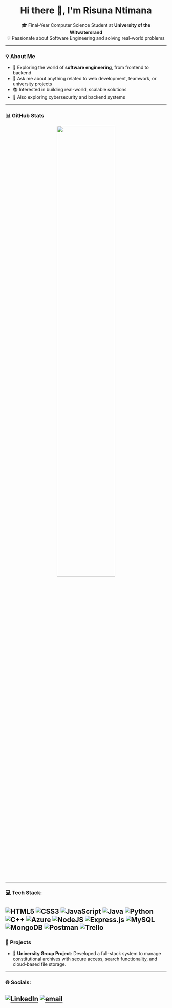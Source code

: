 <h1 align="center">Hi there 👋, I'm Risuna Ntimana</h1>

<p align="center">
🎓 Final-Year Computer Science Student at <strong>University of the Witwatersrand</strong><br/>
💡 Passionate about Software Engineering and solving real-world problems  
</p>

---

### 💡 About Me
 
- 🌱 Exploring the world of **software engineering**, from frontend to backend  
- 💬 Ask me about anything related to web development, teamwork, or university projects  
- 📚 Interested in building real-world, scalable solutions  
- 📌 Also exploring cybersecurity and backend systems

---
### 📊 GitHub Stats

<p align="center">
  <img src="https://github-readme-stats.vercel.app/api?username=Risuna4&theme=rose_pine&hide_border=false&include_all_commits=false&count_private=true" width="60%" />
</p>

---
### 💻 Tech Stack:
![HTML5](https://img.shields.io/badge/html5-%23E34F26.svg?style=for-the-badge&logo=html5&logoColor=white) ![CSS3](https://img.shields.io/badge/css3-%231572B6.svg?style=for-the-badge&logo=css3&logoColor=white) ![JavaScript](https://img.shields.io/badge/javascript-%23323330.svg?style=for-the-badge&logo=javascript&logoColor=%23F7DF1E) ![Java](https://img.shields.io/badge/java-%23ED8B00.svg?style=for-the-badge&logo=openjdk&logoColor=white) ![Python](https://img.shields.io/badge/python-3670A0?style=for-the-badge&logo=python&logoColor=ffdd54) ![C++](https://img.shields.io/badge/c++-%2300599C.svg?style=for-the-badge&logo=c%2B%2B&logoColor=white) ![Azure](https://img.shields.io/badge/azure-%230072C6.svg?style=for-the-badge&logo=microsoftazure&logoColor=white) ![NodeJS](https://img.shields.io/badge/node.js-6DA55F?style=for-the-badge&logo=node.js&logoColor=white) ![Express.js](https://img.shields.io/badge/express.js-%23404d59.svg?style=for-the-badge&logo=express&logoColor=%2361DAFB) ![MySQL](https://img.shields.io/badge/mysql-4479A1.svg?style=for-the-badge&logo=mysql&logoColor=white) ![MongoDB](https://img.shields.io/badge/MongoDB-%234ea94b.svg?style=for-the-badge&logo=mongodb&logoColor=white) ![Postman](https://img.shields.io/badge/Postman-FF6C37?style=for-the-badge&logo=postman&logoColor=white) ![Trello](https://img.shields.io/badge/Trello-%23026AA7.svg?style=for-the-badge&logo=Trello&logoColor=white)
---

### 🌱 Projects

- 🧠 **University Group Project**: Developed a full-stack system to manage constitutional archives with secure access, search functionality, and cloud-based file storage.  


---

### 🌐 Socials:
[![LinkedIn](https://img.shields.io/badge/LinkedIn-%230077B5.svg?logo=linkedin&logoColor=white)](https://www.linkedin.com/in/risuna-ntimana-09b51a359/) [![email](https://img.shields.io/badge/Email-D14836?logo=gmail&logoColor=white)](mailto:risunantimana4@gmail.com) 
---


